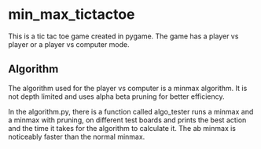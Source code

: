 # min_max_tictactoe

This is a tic tac toe game created in pygame.
The game has a player vs player or a player vs computer mode.

## Algorithm

The algorithm used for the player vs computer is a minmax algorithm.
It is not depth limited and uses alpha beta pruning for better efficiency.

In the algorithm.py, there is a function called algo_tester runs a minmax and a minmax with pruning,
on different test boards and prints the best action and the time it takes for the algorithm to calculate it.
The ab minmax is noticeably faster than the normal minmax.
